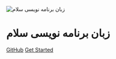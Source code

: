 ![زبان برنامه نویسی سلام](../logo.svg)

# زبان برنامه نویسی سلام

[GitHub](https://github.com/SalamLang/Salam/)
[Get Started](#salam)
